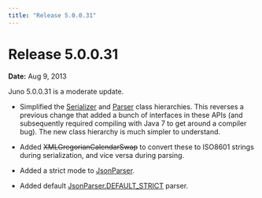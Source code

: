 ```yaml
---
title: "Release 5.0.0.31"
---
```


# Release 5.0.0.31

**Date:** Aug 9, 2013

Juno 5.0.0.31 is a moderate update.

- Simplified the <a href="/site/apidocs/org/apache/juneau/serializer/Serializer.html" target="_blank">Serializer</a> and <a href="/site/apidocs/org/apache/juneau/parser/Parser.html" target="_blank">Parser</a> class hierarchies.
  This reverses a previous change that added a bunch of interfaces in these APIs (and subsequently required compiling with
  Java 7 to get around a compiler bug).
  The new class hierarchy is much simpler to understand.

- Added  ~~XMLGregorianCalendarSwap~~ to convert these to ISO8601 strings during serialization, and vice versa during parsing.

- Added a strict mode to <a href="/site/apidocs/org/apache/juneau/json/JsonParser.html" target="_blank">JsonParser</a>.

- Added default <a href="/site/apidocs/org/apache/juneau/json/JsonParser.html#DEFAULT_STRICT" target="_blank">JsonParser.DEFAULT_STRICT</a> parser.